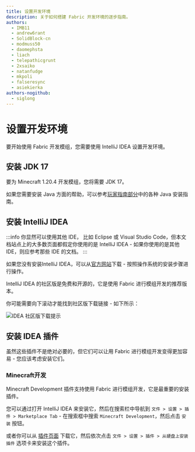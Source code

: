 ```yaml
---
title: 设置开发环境
description: 关于如何搭建 Fabric 开发环境的逐步指南。
authors:
  - IMB11
  - andrew6rant
  - SolidBlock-cn
  - modmuss50
  - daomephsta
  - liach
  - telepathicgrunt
  - 2xsaiko
  - natanfudge
  - mkpoli
  - falseresync
  - asiekierka
authors-nogithub:
  - siglong
---
```


# 设置开发环境

要开始使用 Fabric 开发模组，您需要使用 IntelliJ IDEA 设置开发环境。

## 安装 JDK 17

要为 Minecraft 1.20.4 开发模组，您将需要 JDK 17。

如果您需要安装 Java 方面的帮助，可以参考[玩家指南部分](../../players/index.md)中的各种 Java 安装指南。

## 安装 IntelliJ IDEA

:::info
你显然可以使用其他 IDE， 比如 Eclipse 或 Visual Studio Code，但本文档站点上的大多数页面都假定你使用的是 IntelliJ IDEA - 如果你使用的是其他 IDE，则应参考那些 IDE 的文档。
:::

如果您没有安装IntelliJ IDEA，可以从[官方网站](https://www.jetbrains.com/idea/download/)下载 - 按照操作系统的安装步骤进行操作。

IntelliJ IDEA 的社区版是免费和开源的，它是使用 Fabric 进行模组开发的推荐版本。

你可能需要向下滚动才能找到社区版下载链接 - 如下所示：

![IDEA 社区版下载提示](/assets/develop/getting-started/idea-community.png)

## 安装 IDEA 插件

虽然这些插件不是绝对必要的，但它们可以让用 Fabric 进行模组开发变得更加容易 - 您应该考虑安装它们。

### Minecraft开发

Minecraft Development 插件支持使用 Fabric 进行模组开发，它是最重要的安装插件。

您可以通过打开 IntelliJ IDEA 来安装它，然后在搜索栏中导航到 `文件 > 设置 > 插件 > Marketplace Tab` - 在搜索框中搜索 `Minecraft Development`，然后点击 `安装` 按钮。

或者你可以从 [插件页面](https://plugins.jetbrains.com/plugin/8327-minecraft-development) 下载它，然后依次点击 `文件 > 设置 > 插件 > 从硬盘上安装插件` 选项卡来安装这个插件。
